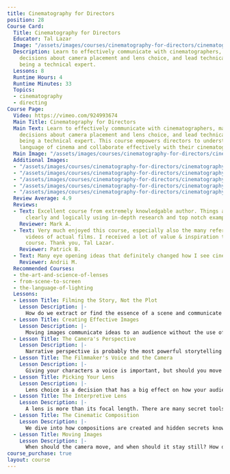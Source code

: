 ```yaml
---
title: Cinematography for Directors
position: 28
Course Card:
  Title: Cinematography for Directors
  Educator: Tal Lazar
  Image: "/assets/images/courses/cinematography-for-directors/cinematography-for-directors.jpg"
  Description: Learn to effectively communicate with cinematographers, make informed
    decisions about camera placement and lens choice, and lead technical teams without
    being a technical expert.
  Lessons: 8
  Runtime Hours: 4
  Runtime Minutes: 33
  Topics:
  - cinematography
  - directing
Course Page:
  Video: https://vimeo.com/924993674
  Main Title: Cinematography for Directors
  Main Text: Learn to effectively communicate with cinematographers, make informed
    decisions about camera placement and lens choice, and lead technical teams without
    being a technical expert. This course empowers directors to understand the visual
    language of cinema and collaborate effectively with their cinematography team.
  Main Image: "/assets/images/courses/cinematography-for-directors/cinematography-for-directors-1.jpg"
  Additional Images:
  - "/assets/images/courses/cinematography-for-directors/cinematography-for-directors-2.jpg"
  - "/assets/images/courses/cinematography-for-directors/cinematography-for-directors-3.jpg"
  - "/assets/images/courses/cinematography-for-directors/cinematography-for-directors-4.jpg"
  - "/assets/images/courses/cinematography-for-directors/cinematography-for-directors-5.jpg"
  - "/assets/images/courses/cinematography-for-directors/cinematography-for-directors-6.jpg"
  Review Average: 4.9
  Reviews:
  - Text: Excellent course from extremely knowledgable author. Things are being put
      clearly and logically using in-depth research and top notch examples. Thanks!
    Reviewer: Mark A.
  - Text: Very much enjoyed this course, especially also the many reference/practice
      videos of actual films. I received a lot of value & inspiration through this
      course. Thank you, Tal Lazar.
    Reviewer: Patrick B.
  - Text: Many eye opening ideas that definitely changed how I see cinematography.
    Reviewer: Andrii M.
  Recommended Courses:
  - the-art-and-science-of-lenses
  - from-scene-to-screen
  - the-language-of-lighting
  Lessons:
  - Lesson Title: Filming the Story, Not the Plot
    Lesson Description: |-
      How do we extract or find the essence of a scene and communicate it subtextually instead of just delivering information? Moving images require the director to interpret the screenplay and know what exists between the lines - that is what images are meant to deliver to the audience.
  - Lesson Title: Creating Effective Images
    Lesson Description: |-
      Moving images communicate ideas to an audience without the use of words. How do they do that? Once the subtext has been identified, practical techniques bind visual decisions with the story so that your audience fully understands the ideas you are trying to convey.
  - Lesson Title: The Camera's Perspective
    Lesson Description: |-
      Narrative perspective is probably the most powerful storytelling technique when using a camera to tell stories. What are the different kinds of perspectives and when to use one or the other? How do these decisions affect the most fundamental decision with a camera - where to place it? The video demonstrates the use of narrative perspective so that you can harness its power in your own films.
  - Lesson Title: The Filmmaker's Voice and the Camera
    Lesson Description: |-
      Giving your characters a voice is important, but should you move away and observe them from afar? When should you switch a perspective and how is this done with the camera? How do you create a scene with multiple perspectives? All this and more in this video.
  - Lesson Title: Picking Your Lens
    Lesson Description: |-
      Lens choice is a decision that has a big effect on how your audience relates to the events on screen. And yet, many directors know very little about lenses and as a result, exclude themselves from one of the most important creative conversations when making a movie. Learn the different characteristics of lenses that matter to you and the vocabulary needed to participate and dictate choices with this important tool.
  - Lesson Title: The Interpretive Lens
    Lesson Description: |-
      A lens is more than its focal length. There are many secret tools inside a lens, and we explore just some of them. How to use the aperture for more than just brightness? What is flare and how to control it? Is sharpness really important? And what are anamorphic lenses?
  - Lesson Title: The Cinematic Composition
    Lesson Description: |-
      We dive into how compositions are created and hidden secrets known only to visual artists. Advanced use of color and how the eye sees it, hidden lines that hint where one should observe inside an image, and much more.
  - Lesson Title: Moving Images
    Lesson Description: |-
      When should the camera move, and when should it stay still? How do we rely on memory and past experiences of the audience to tell a story? What are common conventions, like the rule of thirds and short siding, and how are they used in films?
course_purchase: true
layout: course
---
```


